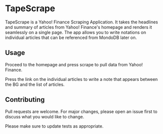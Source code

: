 # TapeScrape

TapeScrape is a Yahoo! Finance Scraping Application. It takes the headlines and summary of articles from Yahoo! Finance's homepage and renders it seamlessly on a single page. The app allows you to write notations on individual articles that can be referenced from MondoDB later on. 

## Usage

Proceed to the homepage and press scrape to pull data from Yahoo! Finance.

Press the link on the individual articles to write a note that appears between the BG and the list of articles. 

## Contributing
Pull requests are welcome. For major changes, please open an issue first to discuss what you would like to change.

Please make sure to update tests as appropriate.

